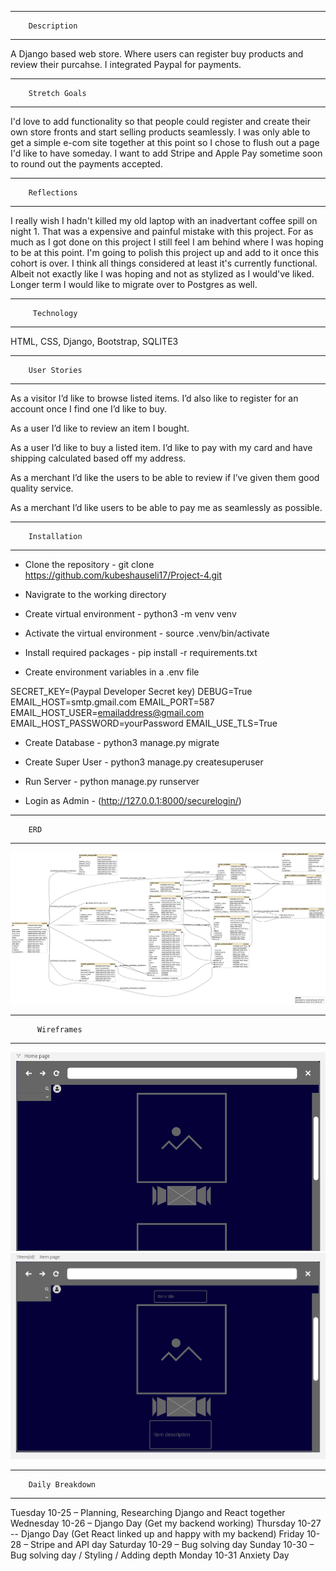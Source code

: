 ----------------------------
        Description
----------------------------

A Django based web store. Where users can register buy products and review their purcahse. I integrated Paypal for payments. 

----------------------------
        Stretch Goals
----------------------------

I'd love to add functionality so that people could register and create their own store fronts and start selling products seamlessly. 
I was only able to get a simple e-com site together at this point so I chose to flush out a page I'd like to have someday. 
I want to add Stripe and Apple Pay sometime soon to round out the payments accepted. 

----------------------------
        Reflections
----------------------------

I really wish I hadn't killed my old laptop with an inadvertant coffee spill on night 1. That was a expensive and painful mistake with this project.
For as much as I got done on this project I still feel I am behind where I was hoping to be at this point. I'm going to polish this project up and add 
to it once this cohort is over. I think all things considered at least it's currently functional. Albeit not exactly like I was hoping and not as stylized 
as I would've liked. Longer term I would like to migrate over to Postgres as well.

----------------------------
         Technology
----------------------------

HTML, CSS, Django, Bootstrap, SQLITE3

----------------------------
        User Stories 
----------------------------

As a visitor I’d like to browse listed items. I’d also like to register for an account once I find one I’d like to buy.

As a user I’d like to review an item I bought.

As a user I’d like to buy a listed item. I’d like to pay with my card and have shipping calculated based off my address.

As a merchant I’d like the users to be able to review if I’ve given them good quality service.

As a merchant I’d like users to be able to pay me as seamlessly as possible.


------------------------------
        Installation
------------------------------

- Clone the repository - git clone https://github.com/kubeshauseli17/Project-4.git

- Navigrate to the working directory

- Create virtual environment - python3 -m venv venv

- Activate the virtual environment - source .venv/bin/activate

- Install required packages - pip install -r requirements.txt

- Create environment variables in a .env file

SECRET_KEY=(Paypal Developer Secret key)
DEBUG=True
EMAIL_HOST=smtp.gmail.com
EMAIL_PORT=587
EMAIL_HOST_USER=emailaddress@gmail.com
EMAIL_HOST_PASSWORD=yourPassword
EMAIL_USE_TLS=True

- Create Database - python3 manage.py migrate

- Create Super User - python3 manage.py createsuperuser

- Run Server - python manage.py runserver

- Login as Admin - (http://127.0.0.1:8000/securelogin/)

-------------------
        ERD
-------------------

![](https://github.com/kubeshauseli17/Project-4/blob/master/ERD.png)

------------------------------
          Wireframes
------------------------------

![](https://github.com/kubeshauseli17/Project-4/blob/master/p4%20homepage.png)
![](https://github.com/kubeshauseli17/Project-4/blob/master/p4%20item%20page.png)

------------------------------
        Daily Breakdown
------------------------------
Tuesday 10-25 – Planning, Researching Django and React together
Wednesday 10-26 – Django Day (Get my backend working)
Thursday 10-27 --  Django Day (Get React linked up and happy with my backend)
Friday 10-28 – Stripe and API day
Saturday 10-29 – Bug solving day
Sunday 10-30 – Bug solving day / Styling / Adding depth
Monday 10-31 Anxiety Day   